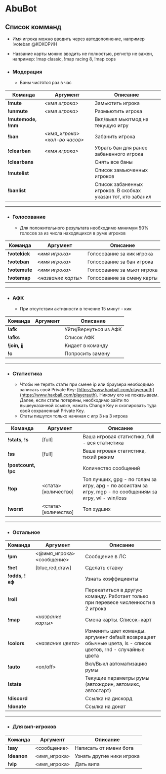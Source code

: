 # AbuBot

## Список комманд
 * Имя игрока можно вводить через автодополнение, например !voteban @КОКОРИН
 * Название карты можно вводить не полностью, регистр не важен, например: !map classic, !map racing 8, !map cops
  
* ###  Модерация
  * Баны чистятся раз в час

| Команда       | Аргумент      | Описание |
| ------------- | ------------- |----------|
| **!mute**  | _<имя игрока>_  | Замьютить игрока         |
| **!unmute**  | _<имя игрока>_  | Размьютить игрока         |
| **!mutemode, !mm**  |   | Вкл/выкл мьютмод на текущую игру   |
| **!ban**  | _<имя_игрока> <кол-во часов>_  | Забанить игрока         |
| **!clearban**  | _<имя игрока>_  | Убрать бан для ранее забаненного игрока         |
| **!clearbans**  |   | Снять все баны         |
| **!mutelist**  |   | Список замьюченных игроков         |
| **!banlist**  |   | Список забаненных игроков. В скобках указан тот, кто забанил        |

***

* ###  Голосование
  * Для положительного результата необходимо минимум 50% голосов за из числа находящихся в руме игроков

| Команда       | Аргумент      | Описание |
| ------------- | ------------- |----------|
| **!votekick**  | _<имя игрока>_  | Голосование за кик игрока         |
| **!voteban**  | _<имя игрока>_  | Голосование за бан игрока         |
| **!votemute**  | _<имя игрока>_  | Голосование за мьют игрока         |
| **!votemap**  | _<название карты>_  | Голосование за смену карты         |

***

* ###  АФК
  * При отсутствии активности в течение 15 минут - кик

| Команда       | Аргумент      | Описание |
| ------------- | ------------- |----------|
| **!afk**  |  | Уйти/Вернуться из АФК |
| **!afks**  |  | Список АФК |
| **!join, jj**  |   | Кидает в команду        |
| **!c**  |   | Попросить замену  |

***

* ###  Статистика
  * Чтобы не терять статы при смене ip или браузера необходимо записать свой Private Key: [https://www.haxball.com/playerauth](https://www.haxball.com/playerauth). Никому его не показываем. Далее, если статы потеряны, необходимо зайти по вышеуказанной ссылке, нажать Change Key и скопировать туда свой сохраненный Private Key.
  * Статы пишутся только начиная с игр 3 на 3 игрока

| Команда       | Аргумент      | Описание |
| ------------- | ------------- |----------|
| **!stats, !s**  | [full]  | Ваша игровая статистика, full - вся статистика  |
| **!ss**  | [full]  | Ваша игровая статистика, тихий режим  |
| **!postcount, !pc**  |   | Количество сообщений        |
| **!top**  | <стата> [количество] | Топ лучших, gpg - по голам за игру, apg - по ассистам за игру, mgp - по сообщениям за игру, wl - win/loss |
| **!worst**  | <стата> [количество] | Топ худших |

***

* ###  Остальное
| Команда       | Аргумент      | Описание |
| ------------- | ------------- |----------|
| **!pm**  | <@имя_игрока> <сообщение>  | Сообщение в ЛС       |
| **!bet**  | [blue,red,draw]  | Сделать ставку       |
| **!odds, !кф**  |  | Узнать коэффициенты       |
| **!roll**  |   | Перекатиться в другую команду. Работает только при перевесе численности в 2 игрока       |
| **!map**  | _<название карты>_  | Смена карты. [Список-карт](https://github.com/syrnique/AbuBot/wiki/Список-карт)         |
| **!colors**  | _<название цвета>_  | Изменить цвет команды. аргумент default возвращает обычные цвета, ls - список цветов, rnd - случайные цвета        |
| **!auto**  | <on/off>  | Вкл/Выкл автоматизацию румы         |
| **!state**  |   | Текущие параметры румы (автождоин, автомикс, автостарт)         |
| **!discord**  |   | Ссылка на дискорд         |
| **!donate**  |   | Ссылка на донат         |

***

* ###  Для вип-игроков
| Команда       | Аргумент      | Описание |
| ------------- | ------------- |----------|
| **!say**  | <сообщение>  | Написать от имени бота      |
| **!deanon**  | <имя_игрока> | Узнать другие ники игрока       |
| **!vip**  | <имя_игрока> | Дать випа       |
